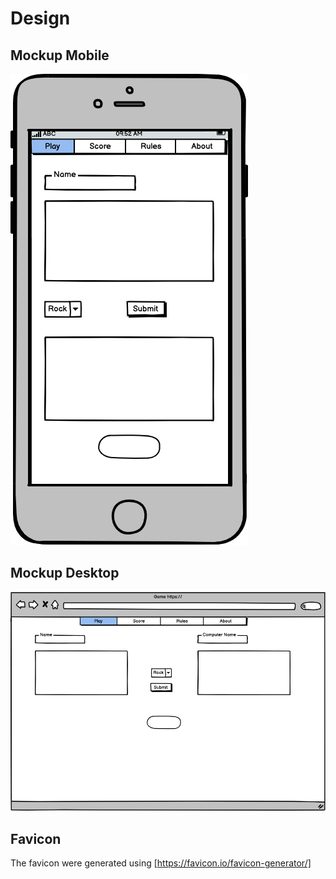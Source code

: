 # Design

## Mockup Mobile
![Mobile Mockup](Mobile.png)

## Mockup Desktop
![Desktop Mockup](Desktop.png)

## Favicon
The favicon were generated using [https://favicon.io/favicon-generator/]